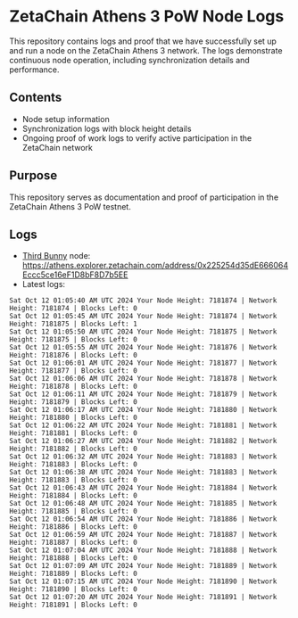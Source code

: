 # ZetaChain Athens 3 PoW Node Logs
This repository contains logs and proof that we have successfully set up and run a node on the ZetaChain Athens 3 network. The logs demonstrate continuous node operation, including synchronization details and performance.

## Contents
- Node setup information
- Synchronization logs with block height details
- Ongoing proof of work logs to verify active participation in the ZetaChain network

## Purpose
This repository serves as documentation and proof of participation in the ZetaChain Athens 3 PoW testnet.

## Logs

- [Third Bunny](https://thirdbunny.xyz/) node: https://athens.explorer.zetachain.com/address/0x225254d35dE666064Eccc5ce16eF1D8bF8D7b5EE
- Latest logs:
```
Sat Oct 12 01:05:40 AM UTC 2024 Your Node Height: 7181874 | Network Height: 7181874 | Blocks Left: 0
Sat Oct 12 01:05:45 AM UTC 2024 Your Node Height: 7181874 | Network Height: 7181875 | Blocks Left: 1
Sat Oct 12 01:05:50 AM UTC 2024 Your Node Height: 7181875 | Network Height: 7181875 | Blocks Left: 0
Sat Oct 12 01:05:55 AM UTC 2024 Your Node Height: 7181876 | Network Height: 7181876 | Blocks Left: 0
Sat Oct 12 01:06:01 AM UTC 2024 Your Node Height: 7181877 | Network Height: 7181877 | Blocks Left: 0
Sat Oct 12 01:06:06 AM UTC 2024 Your Node Height: 7181878 | Network Height: 7181878 | Blocks Left: 0
Sat Oct 12 01:06:11 AM UTC 2024 Your Node Height: 7181879 | Network Height: 7181879 | Blocks Left: 0
Sat Oct 12 01:06:17 AM UTC 2024 Your Node Height: 7181880 | Network Height: 7181880 | Blocks Left: 0
Sat Oct 12 01:06:22 AM UTC 2024 Your Node Height: 7181881 | Network Height: 7181881 | Blocks Left: 0
Sat Oct 12 01:06:27 AM UTC 2024 Your Node Height: 7181882 | Network Height: 7181882 | Blocks Left: 0
Sat Oct 12 01:06:32 AM UTC 2024 Your Node Height: 7181883 | Network Height: 7181883 | Blocks Left: 0
Sat Oct 12 01:06:38 AM UTC 2024 Your Node Height: 7181883 | Network Height: 7181883 | Blocks Left: 0
Sat Oct 12 01:06:43 AM UTC 2024 Your Node Height: 7181884 | Network Height: 7181884 | Blocks Left: 0
Sat Oct 12 01:06:48 AM UTC 2024 Your Node Height: 7181885 | Network Height: 7181885 | Blocks Left: 0
Sat Oct 12 01:06:54 AM UTC 2024 Your Node Height: 7181886 | Network Height: 7181886 | Blocks Left: 0
Sat Oct 12 01:06:59 AM UTC 2024 Your Node Height: 7181887 | Network Height: 7181887 | Blocks Left: 0
Sat Oct 12 01:07:04 AM UTC 2024 Your Node Height: 7181888 | Network Height: 7181888 | Blocks Left: 0
Sat Oct 12 01:07:09 AM UTC 2024 Your Node Height: 7181889 | Network Height: 7181889 | Blocks Left: 0
Sat Oct 12 01:07:15 AM UTC 2024 Your Node Height: 7181890 | Network Height: 7181890 | Blocks Left: 0
Sat Oct 12 01:07:20 AM UTC 2024 Your Node Height: 7181891 | Network Height: 7181891 | Blocks Left: 0
```
